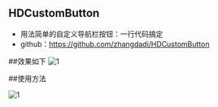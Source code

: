 ## HDCustomButton
* 用法简单的自定义导航栏按钮：一行代码搞定
* github：<https://github.com/zhangdadi/HDCustomButton>

##效果如下
![1](http://zhangdadi.github.io/image/HDCustomButton/1.gif)


##使用方法


![1](http://zhangdadi.github.io/image/HDCustomButton/2.png)
